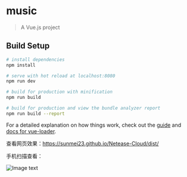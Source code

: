 # music

> A Vue.js project

## Build Setup

``` bash
# install dependencies
npm install

# serve with hot reload at localhost:8080
npm run dev

# build for production with minification
npm run build

# build for production and view the bundle analyzer report
npm run build --report
```

For a detailed explanation on how things work, check out the [guide](http://vuejs-templates.github.io/webpack/) and [docs for vue-loader](http://vuejs.github.io/vue-loader).

查看网页效果：https://sunmei23.github.io/Netease-Cloud/dist/


手机扫描查看：

![Image text](https://github.com/sunmei23/Netease-Cloud/img-README/二维码.png)
